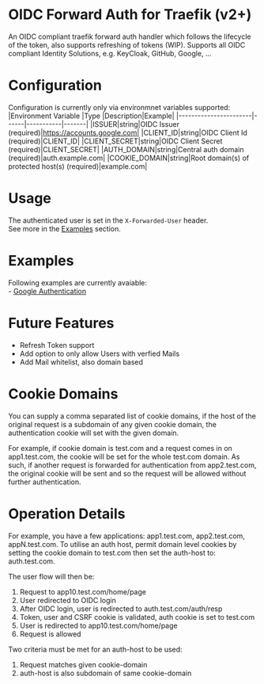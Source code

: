 # OIDC Forward Auth for Traefik (v2+)
An OIDC compliant traefik forward auth handler which follows the lifecycle of the token, also supports refreshing of tokens (WIP).
Supports all OIDC compliant Identity Solutions, e.g. KeyCloak, GitHub, Google, ...

# Configuration
Configuration is currently only via environmnet variables supported:
|Environment Variable   |Type  |Description|Example|
|-----------------------|------|-----------|-------|
|ISSUER|string|OIDC Issuer (required)|https://accounts.google.com|
|CLIENT_ID|string|OIDC Client Id (required)|CLIENT_ID|
|CLIENT_SECRET|string|OIDC Client Secret (required)|CLIENT_SECRET|
|AUTH_DOMAIN|string|Central auth domain (required)|auth.example.com|
|COOKIE_DOMAIN|string|Root domain(s) of protected host(s) (required)|example.com|


# Usage
The authenticated user is set in the `X-Forwarded-User` header.    
See more in the [Examples](#Examples) section.

# Examples
Following examples are currently avaiable:     
    - [Google Authentication](./examples/google.md)

# Future Features
- Refresh Token support 
- Add option to only allow Users with verfied Mails    
- Add Mail whitelist, also domain based    

# Cookie Domains
You can supply a comma separated list of cookie domains, if the host of the original request is a subdomain of any given cookie domain, the authentication cookie will set with the given domain.

For example, if cookie domain is test.com and a request comes in on app1.test.com, the cookie will be set for the whole test.com domain. As such, if another request is forwarded for authentication from app2.test.com, the original cookie will be sent and so the request will be allowed without further authentication.

# Operation Details
For example, you have a few applications: app1.test.com, app2.test.com, appN.test.com. To utilise an auth host, permit domain level cookies by setting the cookie domain to test.com then set the auth-host to: auth.test.com.

The user flow will then be:

1. Request to app10.test.com/home/page
2. User redirected to OIDC login
3. After OIDC login, user is redirected to auth.test.com/auth/resp
4. Token, user and CSRF cookie is validated, auth cookie is set to test.com
5. User is redirected to app10.test.com/home/page
6. Request is allowed

Two criteria must be met for an auth-host to be used:

1. Request matches given cookie-domain
2. auth-host is also subdomain of same cookie-domain